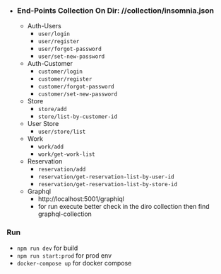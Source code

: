   - ### End-Points Collection On Dir: //collection/insomnia.json
    - Auth-Users
      - `user/login`
      - `user/register`
      - `user/forgot-password`
      - `user/set-new-password`
    - Auth-Customer
      - `customer/login`
      - `customer/register`
      - `customer/forgot-password`
      - `customer/set-new-password`
    - Store
        - `store/add`
        - `store/list-by-customer-id`
    - User Store
      - `user/store/list`
    - Work
      - `work/add`
      - `work/get-work-list`
    - Reservation
      - `reservation/add`
      - `reservation/get-reservation-list-by-user-id`
      - `reservation/get-reservation-list-by-store-id`
    - Graphql
      - http://localhost:5001/graphiql
      - for run execute better check in the diro collection then find graphql-collection 


### Run
- `npm run dev` for build 
- `npm run start:prod` for prod env 
- `docker-compose up` for docker compose
